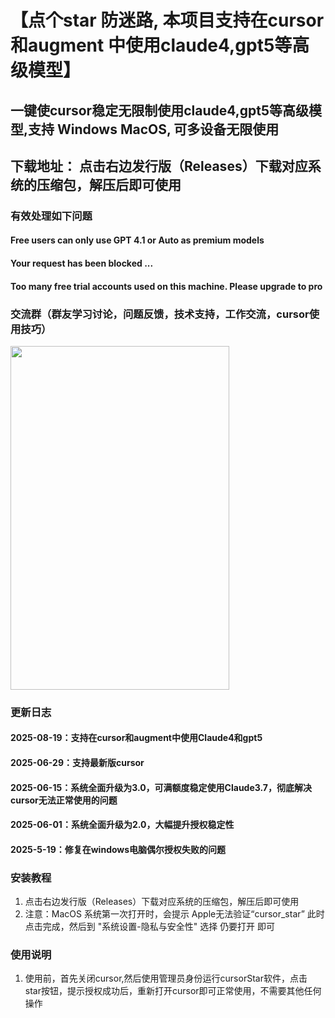 #  【点个star 防迷路, 本项目支持在cursor和augment 中使用claude4,gpt5等高级模型】

## 一键使cursor稳定无限制使用claude4,gpt5等高级模型,支持 Windows MacOS, 可多设备无限使用
## 下载地址： 点击右边发行版（Releases）下载对应系统的压缩包，解压后即可使用
### 有效处理如下问题  
#### Free users can only use GPT 4.1 or Auto as premium models
#### Your request has been blocked ...
#### Too many free trial accounts used on this machine. Please upgrade to pro
### 交流群（群友学习讨论，问题反馈，技术支持，工作交流，cursor使用技巧） 
<img src="https://github.com/user-attachments/assets/35f2bce8-a143-4e9d-944f-fa41ecca995d" width="350" height="550">

### 更新日志
#### 2025-08-19：支持在cursor和augment中使用Claude4和gpt5
#### 2025-06-29：支持最新版cursor
#### 2025-06-15：系统全面升级为3.0，可满额度稳定使用Claude3.7，彻底解决cursor无法正常使用的问题
#### 2025-06-01：系统全面升级为2.0，大幅提升授权稳定性
#### 2025-5-19：修复在windows电脑偶尔授权失败的问题

### 安装教程

1.  点击右边发行版（Releases）下载对应系统的压缩包，解压后即可使用
2.  注意：MacOS 系统第一次打开时，会提示 Apple无法验证“cursor_star”
    此时点击完成，然后到 "系统设置-隐私与安全性" 选择 仍要打开 即可

### 使用说明

1.  使用前，首先关闭cursor,然后使用管理员身份运行cursorStar软件，点击 star按钮，提示授权成功后，重新打开cursor即可正常使用，不需要其他任何操作






